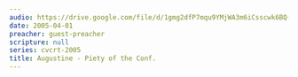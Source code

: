 ```yaml
---
audio: https://drive.google.com/file/d/1gmg2dfP7mqu9YMjWA3m6iCsscwk6BQ-t/view
date: 2005-04-01
preacher: guest-preacher
scripture: null
series: cvcrt-2005
title: Augustine - Piety of the Conf.
---
```

